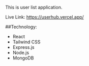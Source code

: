This is user list application.

Live Link: https://userhub.vercel.app/

##Technology:
- React
- Tailwind CSS
- Express.js
- Node.js
- MongoDB

